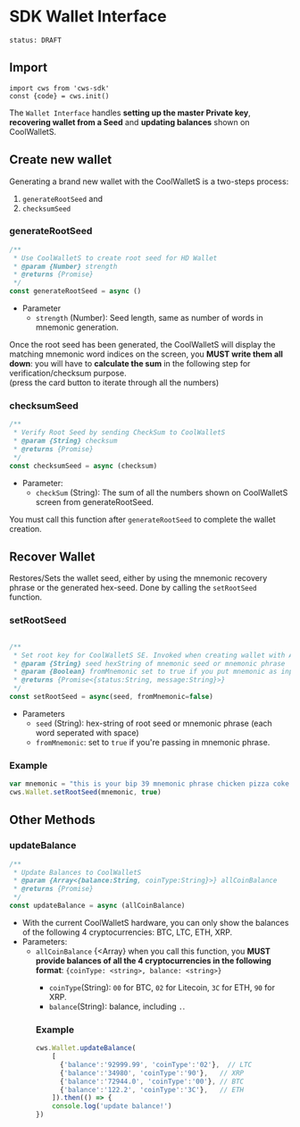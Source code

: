 # SDK Wallet Interface

```
status: DRAFT
```

## Import

```javascript=
import cws from 'cws-sdk' 
const {code} = cws.init()
```

The `Wallet Interface` handles **setting up the master Private key**, **recovering wallet from a Seed** and **updating balances** shown on CoolWalletS.

## Create new wallet  

Generating a brand new wallet with the CoolWalletS is a two-steps process:  
1) `generateRootSeed` and  
2) `checksumSeed` 

### generateRootSeed

```javascript
/**
 * Use CoolWalletS to create root seed for HD Wallet
 * @param {Number} strength
 * @returns {Promise}
 */
const generateRootSeed = async ()
```

* Parameter
    * `strength` (Number): Seed length, same as number of words in mnemonic generation. 

Once the root seed has been generated, the CoolWalletS will display the matching mnemonic word indices on the screen, you **MUST write them all down**: you will have to **calculate the sum** in the following step for verification/checksum purpose.  
(press the card button to iterate through all the numbers)

### checksumSeed

```javascript
/**
 * Verify Root Seed by sending CheckSum to CoolWalletS 
 * @param {String} checksum
 * @returns {Promise}
 */
const checksumSeed = async (checksum)
```
* Parameter:
    * `checkSum` (String): The sum of all the numbers shown on CoolWalletS screen from generateRootSeed.

You must call this function after `generateRootSeed` to complete the wallet creation. 

## Recover Wallet

Restores/Sets the wallet seed, either by using the mnemonic recovery phrase or the generated hex-seed. Done by calling the `setRootSeed` function.

### setRootSeed

```javascript

/**
 * Set root key for CoolWalletS SE. Invoked when creating wallet with App or wallet recovery
 * @param {String} seed hexString of mnemonic seed or mnemonic phrase
 * @param {Boolean} fromMnemonic set to true if you put mnemonic as input
 * @returns {Promise<{status:String, message:String}>}
 */
const setRootSeed = async(seed, fromMnemonic=false)
```

* Parameters
    * `seed` (String): hex-string of root seed or mnemonic phrase (each word seperated with space)
    * `fromMnemonic`: set to `true` if you're passing in mnemonic phrase.

### Example

```javascript
var mnemonic = "this is your bip 39 mnemonic phrase chicken pizza coke joker ... try it";
cws.Wallet.setRootSeed(mnemonic, true)
```

## Other Methods

### updateBalance

```javascript
/**
 * Update Balances to CoolWalletS
 * @param {Array<{balance:String, coinType:String}>} allCoinBalance 
 * @returns {Promise}
 */
const updateBalance = async (allCoinBalance)
```

* With the current CoolWalletS hardware, you can only show the balances of the following 4 cryptocurrencies: BTC, LTC, ETH, XRP.
* Parameters:
    * `allCoinBalance` {<Array<Object>} when you call this function, you **MUST provide balances of all the 4 cryptocurrencies in the following format**: `{coinType: <string>, balance: <string>}`
        * `coinType`(String): `00` for BTC, `02` for Litecoin, `3C` for ETH, `90` for XRP.
        * `balance`(String): balance, including `.`.

### Example

```javascript
cws.Wallet.updateBalance(
    [
      {'balance':'92999.99', 'coinType':'02'},  // LTC
      {'balance':'34980', 'coinType':'90'},   // XRP
      {'balance':'72944.0', 'coinType':'00'}, // BTC
      {'balance':'122.2', 'coinType':'3C'},   // ETH
    ]).then(() => {
    console.log('update balance!')
})
```
